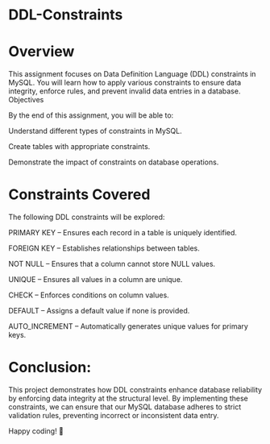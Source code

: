 # DDL-Constraints
# Overview

This assignment focuses on Data Definition Language (DDL) constraints in MySQL. You will learn how to apply various constraints to ensure data integrity, enforce rules, and prevent invalid data entries in a database.
Objectives

By the end of this assignment, you will be able to:

Understand different types of constraints in MySQL.

Create tables with appropriate constraints.

Demonstrate the impact of constraints on database operations.
# Constraints Covered

The following DDL constraints will be explored:

PRIMARY KEY – Ensures each record in a table is uniquely identified.

FOREIGN KEY – Establishes relationships between tables.

NOT NULL – Ensures that a column cannot store NULL values.

UNIQUE – Ensures all values in a column are unique.

CHECK – Enforces conditions on column values.

DEFAULT – Assigns a default value if none is provided.

AUTO_INCREMENT – Automatically generates unique values for primary keys.
# Conclusion:

This project demonstrates how DDL constraints enhance database reliability by enforcing data integrity at the structural level. By implementing these constraints, we can ensure that our MySQL database adheres to strict validation rules, preventing incorrect or inconsistent data entry.

Happy coding! 🚀
